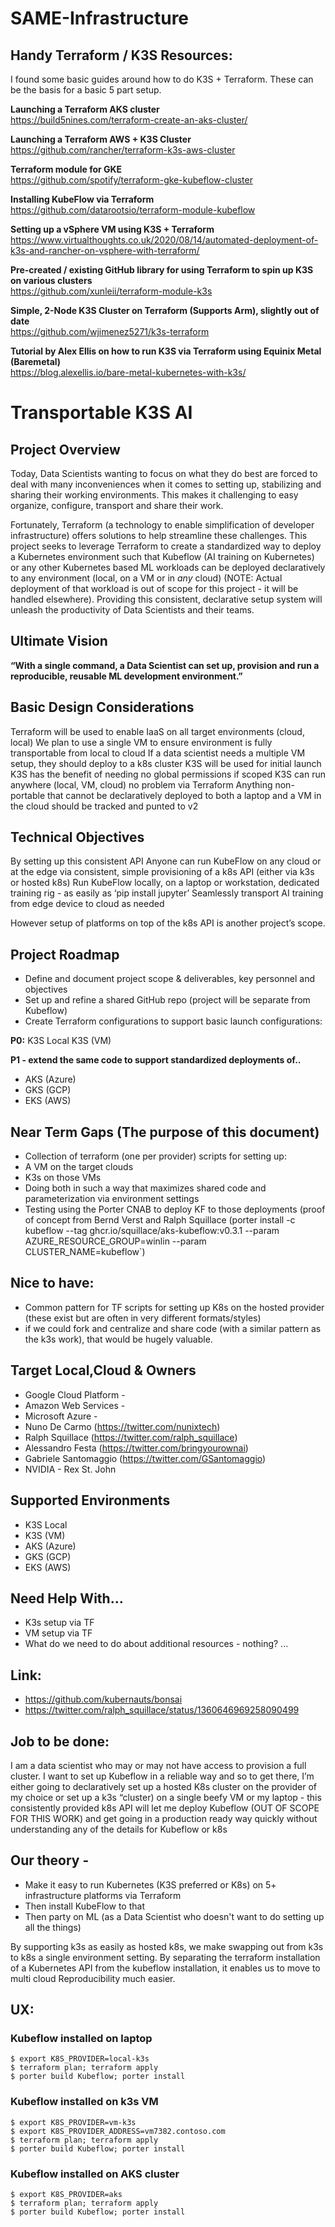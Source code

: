 # SAME-Infrastructure

## Handy Terraform / K3S Resources:

I found some basic guides around how to do K3S + Terraform. These can be the basis for a basic 5 part setup.

**Launching a Terraform AKS cluster**  
https://build5nines.com/terraform-create-an-aks-cluster/

**Launching a Terraform AWS + K3S Cluster**   
https://github.com/rancher/terraform-k3s-aws-cluster

**Terraform module for GKE**  
https://github.com/spotify/terraform-gke-kubeflow-cluster

**Installing KubeFlow via Terraform**  
https://github.com/datarootsio/terraform-module-kubeflow

**Setting up a vSphere VM using K3S + Terraform**  
https://www.virtualthoughts.co.uk/2020/08/14/automated-deployment-of-k3s-and-rancher-on-vsphere-with-terraform/

**Pre-created / existing GitHub library for using Terraform to spin up K3S on various clusters**  
https://github.com/xunleii/terraform-module-k3s

**Simple, 2-Node K3S Cluster on Terraform (Supports Arm), slightly out of date**  
https://github.com/wjimenez5271/k3s-terraform

**Tutorial by Alex Ellis on how to run K3S via Terraform using Equinix Metal (Baremetal)**  
https://blog.alexellis.io/bare-metal-kubernetes-with-k3s/

# Transportable K3S AI

## Project Overview

Today, Data Scientists wanting to focus on what they do best are forced to deal with many inconveniences when it comes to setting up, stabilizing and sharing their working environments. This makes it challenging to easy organize, configure, transport and share their work.

Fortunately, Terraform (a technology to enable simplification of developer infrastructure) offers solutions to help streamline these challenges. This project seeks to leverage Terraform to create a standardized way to deploy a Kubernetes environment such that Kubeflow (AI training on Kubernetes) or any other Kubernetes based ML workloads can be deployed declaratively to any environment (local, on a VM or in *any* cloud) (NOTE: Actual deployment of that workload is out of scope for this project - it will be handled elsewhere). Providing this consistent, declarative setup system will unleash the productivity of Data Scientists and their teams. 

## Ultimate Vision

**“With a single command, a Data Scientist can set up, provision and run a reproducible, reusable ML development environment.”**

## Basic Design Considerations
Terraform will be used to enable IaaS on all target environments (cloud, local)
We plan to use a single VM to ensure environment is fully transportable from local to cloud
If a data scientist needs a multiple VM setup, they should deploy to a k8s cluster
K3S will be used for initial launch
K3S has the benefit of needing no global permissions if scoped 
K3S can run anywhere (local, VM, cloud) no problem via Terraform
Anything non-portable that cannot be declaratively deployed to both a laptop and a VM in the cloud should be tracked and punted to v2

## Technical Objectives
By setting up this consistent API
Anyone can run KubeFlow on any cloud or at the edge via consistent, simple provisioning of a k8s API (either via k3s or hosted k8s)
Run KubeFlow locally, on a laptop or workstation, dedicated training rig - as easily as ‘pip install jupyter’
Seamlessly transport AI training from edge device to cloud as needed

However setup of platforms on top of the k8s API is another project’s scope.

## Project Roadmap
- Define and document project scope & deliverables, key personnel and objectives 
- Set up and refine a shared GitHub repo (project will be separate from Kubeflow)
- Create Terraform configurations to support basic launch configurations:

**P0:**
K3S Local
K3S (VM)

**P1 - extend the same code to support standardized deployments of..** 
- AKS (Azure) 
- GKS (GCP) 
- EKS (AWS) 

## Near Term Gaps (The purpose of this document)
- Collection of terraform (one per provider) scripts for setting up:
- A VM on the target clouds 
- K3s on those VMs
- Doing both in such a way that maximizes shared code and parameterization via environment settings
- Testing using the Porter CNAB to deploy KF to those deployments (proof of concept from Bernd Verst and Ralph Squillace (porter install -c kubeflow --tag ghcr.io/squillace/aks-kubeflow:v0.3.1 --param AZURE_RESOURCE_GROUP=winlin --param CLUSTER_NAME=kubeflow`)

## Nice to have: 
- Common pattern for TF scripts for setting up K8s on the hosted provider
 (these exist but are often in very different formats/styles)
- if we could fork and centralize and share code (with a similar pattern as the k3s work), that would be hugely valuable.

## Target Local,Cloud & Owners
- Google Cloud Platform - 
- Amazon Web Services - 
- Microsoft Azure - 
- Nuno De Carmo (https://twitter.com/nunixtech)
- Ralph Squillace  (https://twitter.com/ralph_squillace) 
- Alessandro Festa (https://twitter.com/bringyourownai)
- Gabriele Santomaggio (https://twitter.com/GSantomaggio)
- NVIDIA - Rex St. John

## Supported Environments
- K3S Local
- K3S (VM)
- AKS (Azure)
- GKS (GCP)
- EKS (AWS)

## Need Help With…
- K3s setup via TF
- VM setup via TF
- What do we need to do about additional resources - nothing?
...

## Link: 
- https://github.com/kubernauts/bonsai
- https://twitter.com/ralph_squillace/status/1360646969258090499

## Job to be done:
I am a data scientist who may or may not have access to provision a full cluster. I want to set up Kubeflow in a reliable way and so to get there, I’m either going to declaratively set up a hosted K8s cluster on the provider of my choice or set up a k3s “cluster) on a single beefy VM or my laptop - this consistently provided k8s API will let me deploy Kubeflow (OUT OF SCOPE FOR THIS WORK) and get going in a production ready way quickly without understanding any of the details for Kubeflow or k8s

## Our theory -
- Make it easy to run Kubernetes (K3S preferred or K8s) on 5+ infrastructure platforms via Terraform
- Then install KubeFlow to that
- Then party on ML (as a Data Scientist who doesn't want to do setting up all the things)

By supporting k3s as easily as hosted k8s, we make swapping out from k3s to k8s a single environment setting.
By separating the terraform installation of a Kubernetes API from the kubeflow installation, it enables us to move to multi cloud Reproducibility much easier.

## UX:

### Kubeflow installed on laptop 
```
$ export K8S_PROVIDER=local-k3s 
$ terraform plan; terraform apply 
$ porter build Kubeflow; porter install 
```
### Kubeflow installed on k3s VM
```
$ export K8S_PROVIDER=vm-k3s
$ export K8S_PROVIDER_ADDRESS=vm7382.contoso.com
$ terraform plan; terraform apply
$ porter build Kubeflow; porter install 
```
### Kubeflow installed on AKS cluster
```
$ export K8S_PROVIDER=aks
$ terraform plan; terraform apply
$ porter build Kubeflow; porter install 
```





